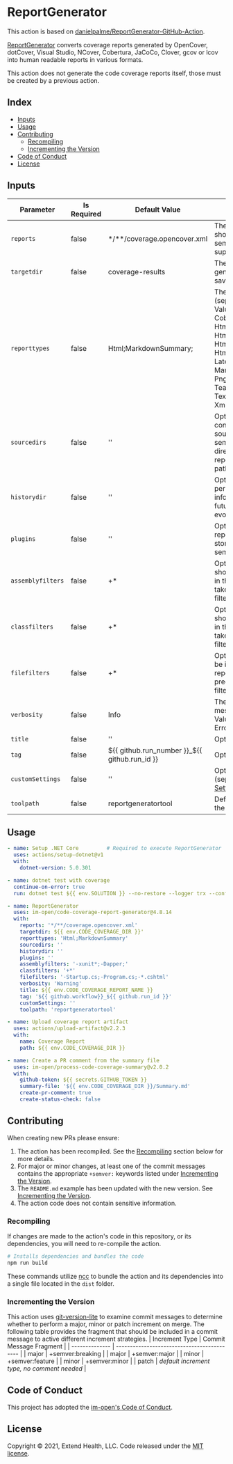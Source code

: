 # ReportGenerator

This action is based on [danielpalme/ReportGenerator-GitHub-Action].

[ReportGenerator] converts coverage reports generated by OpenCover, dotCover, Visual Studio, NCover, Cobertura, JaCoCo, Clover, gcov or lcov into human readable reports in various formats.  

This action does not generate the code coverage reports itself, those must be created by a previous action.
    
## Index 

- [Inputs](#inputs)
- [Usage](#usage)
- [Contributing](#contributing)
  - [Recompiling](#recompiling)
  - [Incrementing the Version](#incrementing-the-version)
- [Code of Conduct](#code-of-conduct)
- [License](#license)

## Inputs
| Parameter         | Is Required | Default Value                                 | Description                                                                                                                                                                                                                                                                                                                                      |
| ----------------- | ----------- | --------------------------------------------- | ------------------------------------------------------------------------------------------------------------------------------------------------------------------------------------------------------------------------------------------------------------------------------------------------------------------------------------------------ |
| `reports`         | false       | */**/coverage.opencover.xml                   | The coverage reports that should be parsed (separated by semicolon). Globbing is supported.                                                                                                                                                                                                                                                      |
| `targetdir`       | false       | coverage-results                              | The directory where the generated report should be saved.                                                                                                                                                                                                                                                                                        |
| `reporttypes`     | false       | Html;MarkdownSummary;                         | The output formats and scope (separated by semicolon)<br/>Values: Badges, Clover, Cobertura, CsvSummary, Html, HtmlChart, HtmlInline, HtmlInline_AzurePipelines, HtmlInline_AzurePipelines_Dark, HtmlSummary, JsonSummary, Latex, LatexSummary, lcov, MarkdownSummary, MHtml, PngChart, SonarQube, TeamCitySummary, TextSummary, Xml, XmlSummary |
| `sourcedirs`      | false       | ''                                            | Optional directories which contain the corresponding source code (separated by semicolon). The source directories are used if coverage report contains classes without path information.                                                                                                                                                         |
| `historydir`      | false       | ''                                            | Optional directory for storing persistent coverage information. Can be used in future reports to show coverage evolution.                                                                                                                                                                                                                        |
| `plugins`         | false       | ''                                            | Optional plugin files for custom reports or custom history storage (separated by semicolon).                                                                                                                                                                                                                                                     |
| `assemblyfilters` | false       | +*                                            | Optional list of assemblies that should be included or excluded in the report. Exclusion filters take precedence over inclusion filters. Wildcards are allowed.                                                                                                                                                                                  |
| `classfilters`    | false       | +*                                            | Optional list of classes that should be included or excluded in the report. Exclusion filters take precedence over inclusion filters. Wildcards are allowed.                                                                                                                                                                                     |
| `filefilters`     | false       | +*                                            | Optional list of files that should be included or excluded in the report. Exclusion filters take precedence over inclusion filters. Wildcards are allowed.                                                                                                                                                                                       |
| `verbosity`       | false       | Info                                          | The verbosity level of the log messages. <br/>Values: Verbose, Info, Warning, Error, Off                                                                                                                                                                                                                                                         |
| `title`           | false       | ''                                            | Optional title.                                                                                                                                                                                                                                                                                                                                  |
| `tag`             | false       | ${{ github.run_number }}_${{ github.run_id }} | Optional tag or build version.                                                                                                                                                                                                                                                                                                                   |
| `customSettings`  | false       | ''                                            | Optional custom settings (separated by semicolon). See [Settings].                                                                                                                                                                                                                                                                               |
| `toolpath`        | false       | reportgeneratortool                           | Default directory for installing the dotnet tool.                                                                                                                                                                                                                                                                                                |

## Usage

```yml
- name: Setup .NET Core         # Required to execute ReportGenerator
  uses: actions/setup-dotnet@v1
  with:
    dotnet-version: 5.0.301

- name: dotnet test with coverage
  continue-on-error: true
  run: dotnet test ${{ env.SOLUTION }} --no-restore --logger trx --configuration Release /property:CollectCoverage=True /property:CoverletOutputFormat=opencover

- name: ReportGenerator
  uses: im-open/code-coverage-report-generator@4.8.14
  with:
    reports: '*/**/coverage.opencover.xml'
    targetdir: ${{ env.CODE_COVERAGE_DIR }}'
    reporttypes: 'Html;MarkdownSummary'
    sourcedirs: ''
    historydir: ''
    plugins: ''
    assemblyfilters: '-xunit*;-Dapper;'
    classfilters: '+*'
    filefilters: '-Startup.cs;-Program.cs;-*.cshtml'
    verbosity: 'Warning'
    title: ${{ env.CODE_COVERAGE_REPORT_NAME }}
    tag: '${{ github.workflow}}_${{ github.run_id }}'
    customSettings: ''
    toolpath: 'reportgeneratortool'

- name: Upload coverage report artifact
  uses: actions/upload-artifact@v2.2.3
  with:
    name: Coverage Report
    path: ${{ env.CODE_COVERAGE_DIR }}

- name: Create a PR comment from the summary file
  uses: im-open/process-code-coverage-summary@v2.0.2
  with:
    github-token: ${{ secrets.GITHUB_TOKEN }}
    summary-file: '${{ env.CODE_COVERAGE_DIR }}/Summary.md'
    create-pr-comment: true
    create-status-check: false
```

## Contributing

When creating new PRs please ensure:
1. The action has been recompiled.  See the [Recompiling](#recompiling) section below for more details.
2. For major or minor changes, at least one of the commit messages contains the appropriate `+semver:` keywords listed under [Incrementing the Version](#incrementing-the-version).
3. The `README.md` example has been updated with the new version.  See [Incrementing the Version](#incrementing-the-version).
4. The action code does not contain sensitive information.

### Recompiling

If changes are made to the action's code in this repository, or its dependencies, you will need to re-compile the action.

```sh
# Installs dependencies and bundles the code
npm run build
```

These commands utilize [ncc](https://github.com/vercel/ncc) to bundle the action and its dependencies into a single file located in the `dist` folder.

### Incrementing the Version

This action uses [git-version-lite] to examine commit messages to determine whether to perform a major, minor or patch increment on merge.  The following table provides the fragment that should be included in a commit message to active different increment strategies.
| Increment Type | Commit Message Fragment                     |
| -------------- | ------------------------------------------- |
| major          | +semver:breaking                            |
| major          | +semver:major                               |
| minor          | +semver:feature                             |
| minor          | +semver:minor                               |
| patch          | *default increment type, no comment needed* |

## Code of Conduct

This project has adopted the [im-open's Code of Conduct](https://github.com/im-open/.github/blob/master/CODE_OF_CONDUCT.md).

## License

Copyright &copy; 2021, Extend Health, LLC. Code released under the [MIT license](LICENSE).

[git-version-lite]: https://github.com/im-open/git-version-lite
[danielpalme/ReportGenerator-GitHub-Action]: https://github.com/danielpalme/ReportGenerator-GitHub-Action
[ReportGenerator]: https://github.com/danielpalme/ReportGenerator
[Settings]: https://github.com/danielpalme/ReportGenerator/wiki/Settings